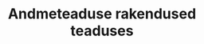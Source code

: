 ---
layout: post
title:  "Andmeteaduse rakendused teaduses"
description: "TODO lühikirjeldus"
categories: sissejuhatus
rank: 6
---